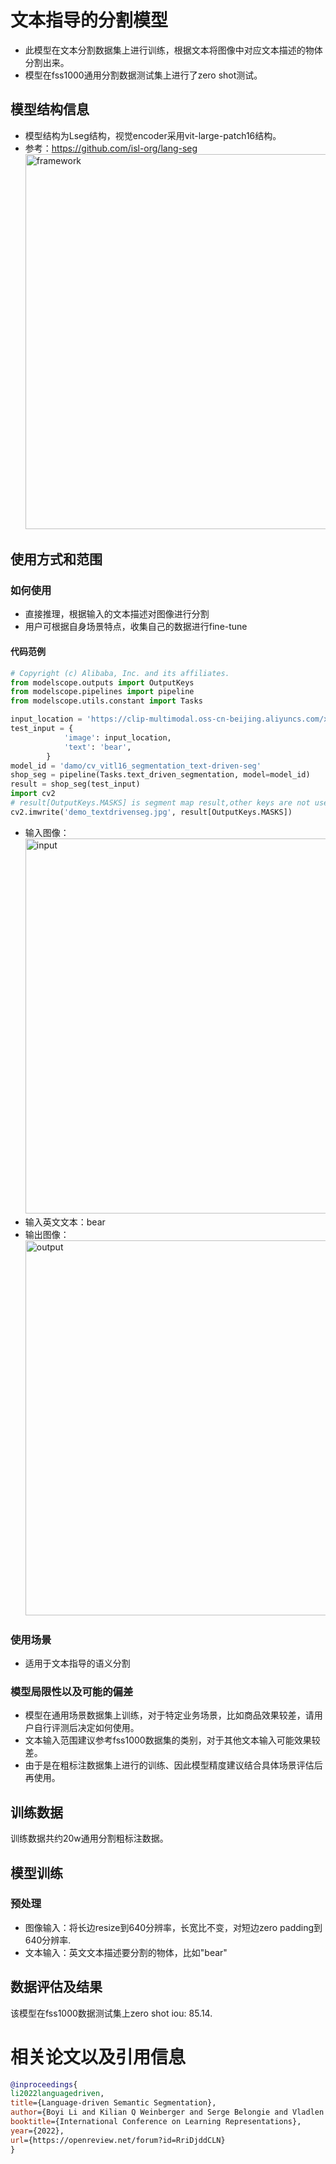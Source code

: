 
# 文本指导的分割模型
- 此模型在文本分割数据集上进行训练，根据文本将图像中对应文本描述的物体分割出来。
- 模型在fss1000通用分割数据测试集上进行了zero shot测试。

## 模型结构信息
- 模型结构为Lseg结构，视觉encoder采用vit-large-patch16结构。
- 参考：https://github.com/isl-org/lang-seg
<img src="https://modelscope.cn/api/v1/models/damo/cv_vitl16_segmentation_text-driven-seg/repo?Revision=master&FilePath=langseg.jpg&View=true"
     alt="framework"
     style="width: 600px;" />

## 使用方式和范围

### 如何使用
- 直接推理，根据输入的文本描述对图像进行分割
- 用户可根据自身场景特点，收集自己的数据进行fine-tune

#### 代码范例
```python
# Copyright (c) Alibaba, Inc. and its affiliates.
from modelscope.outputs import OutputKeys
from modelscope.pipelines import pipeline
from modelscope.utils.constant import Tasks

input_location = 'https://clip-multimodal.oss-cn-beijing.aliyuncs.com/xingguang/maas/data/text_driven_seg_demo.jpg'
test_input = {
            'image': input_location,
            'text': 'bear',
        }
model_id = 'damo/cv_vitl16_segmentation_text-driven-seg'
shop_seg = pipeline(Tasks.text_driven_segmentation, model=model_id)
result = shop_seg(test_input)
import cv2
# result[OutputKeys.MASKS] is segment map result,other keys are not used
cv2.imwrite('demo_textdrivenseg.jpg', result[OutputKeys.MASKS])

```
- 输入图像：
<img src="https://modelscope.cn/api/v1/models/damo/cv_vitl16_segmentation_text-driven-seg/repo?Revision=master&FilePath=demo.jpg&View=true"
     alt="input"
     style="width: 600px;" />
- 输入英文文本：bear
- 输出图像：
<img src="https://modelscope.cn/api/v1/models/damo/cv_vitl16_segmentation_text-driven-seg/repo?Revision=master&FilePath=demo_textdrivenseg.jpg&View=true"
     alt="output"
     style="width: 600px;" />


### 使用场景
- 适用于文本指导的语义分割

### 模型局限性以及可能的偏差
- 模型在通用场景数据集上训练，对于特定业务场景，比如商品效果较差，请用户自行评测后决定如何使用。
- 文本输入范围建议参考fss1000数据集的类别，对于其他文本输入可能效果较差。
- 由于是在粗标注数据集上进行的训练、因此模型精度建议结合具体场景评估后再使用。

## 训练数据
训练数据共约20w通用分割粗标注数据。

## 模型训练
### 预处理
- 图像输入：将长边resize到640分辨率，长宽比不变，对短边zero padding到640分辨率.
- 文本输入：英文文本描述要分割的物体，比如"bear"


## 数据评估及结果
该模型在fss1000数据测试集上zero shot iou: 85.14.

# 相关论文以及引用信息

```BibTeX
@inproceedings{
li2022languagedriven,
title={Language-driven Semantic Segmentation},
author={Boyi Li and Kilian Q Weinberger and Serge Belongie and Vladlen Koltun and Rene Ranftl},
booktitle={International Conference on Learning Representations},
year={2022},
url={https://openreview.net/forum?id=RriDjddCLN}
}
```